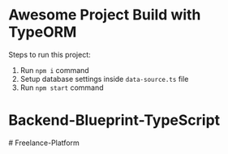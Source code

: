 # Awesome Project Build with TypeORM

Steps to run this project:

1. Run `npm i` command
2. Setup database settings inside `data-source.ts` file
3. Run `npm start` command
# Backend-Blueprint-TypeScript
#   F r e e l a n c e - P l a t f o r m  
 